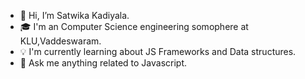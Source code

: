 - 👋 Hi, I’m Satwika Kadiyala.
- 🎓 I'm an Computer Science engineering somophere at KLU,Vaddeswaram.
- 💡  I'm currently learning about JS Frameworks and Data structures.
- 💬 Ask me anything related to Javascript.


